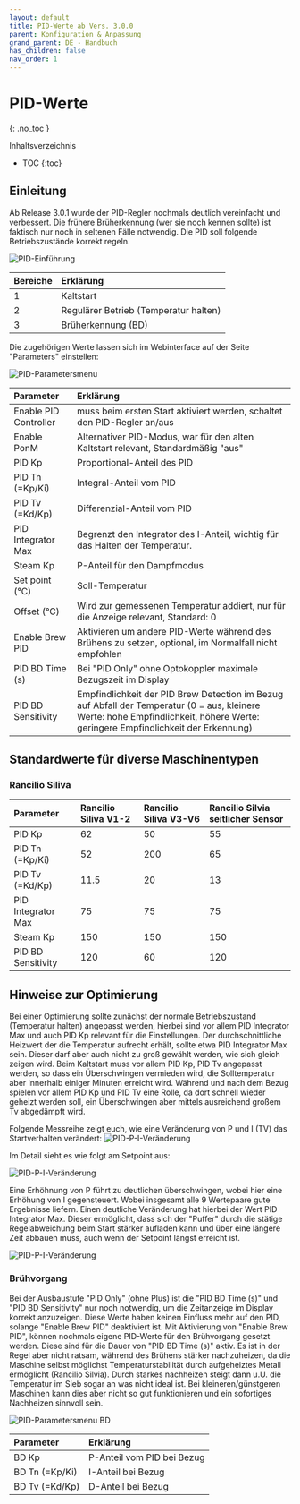 ```yaml
---
layout: default
title: PID-Werte ab Vers. 3.0.0
parent: Konfiguration & Anpassung
grand_parent: DE - Handbuch
has_children: false
nav_order: 1
---
```


# PID-Werte
{: .no_toc }

Inhaltsverzeichnis

* TOC
{:toc}

## Einleitung

Ab Release 3.0.1 wurde der PID-Regler nochmals deutlich vereinfacht und verbessert. Die frühere Brüherkennung (wer sie noch kennen sollte) ist faktisch nur noch in seltenen Fälle notwendig.
Die PID soll folgende Betriebszustände korrekt regeln.

![PID-Einführung](../../img/Bildschirmfoto-2020-11-04-um-20.51.31-1536x733.png) 

Bereiche | Erklärung
:--|:--
1 | Kaltstart
2 | Regulärer Betrieb (Temperatur halten)
3 | Brüherkennung (BD)

Die zugehörigen Werte lassen sich im Webinterface auf der Seite "Parameters" einstellen:

![PID-Parametersmenu](../../img/PIDparametersmenu.png) 

Parameter | Erklärung
:--|:--
Enable PID Controller | muss beim ersten Start aktiviert werden, schaltet den PID-Regler an/aus
Enable PonM | Alternativer PID-Modus, war für den alten Kaltstart relevant, Standardmäßig "aus"
PID Kp | Proportional-Anteil des PID
PID Tn (=Kp/Ki)| Integral-Anteil vom PID
PID Tv (=Kd/Kp) | Differenzial-Anteil vom PID
PID Integrator Max | Begrenzt den Integrator des I-Anteil, wichtig für das Halten der Temperatur.
Steam Kp | P-Anteil für den Dampfmodus
Set point (°C) | Soll-Temperatur
Offset (°C) | Wird zur gemessenen Temperatur addiert, nur für die Anzeige relevant, Standard: 0
Enable Brew PID | Aktivieren um andere PID-Werte während des Brühens zu setzen, optional, im Normalfall nicht empfohlen
PID BD Time (s)| Bei "PID Only" ohne Optokoppler maximale Bezugszeit im Display
PID BD Sensitivity | Empfindlichkeit der PID Brew Detection im Bezug auf Abfall der Temperatur (0 = aus, kleinere Werte: hohe Empfindlichkeit, höhere Werte: geringere Empfindlichkeit der Erkennung)

## Standardwerte für diverse Maschinentypen

### Rancilio Siliva
Parameter | Rancilio Siliva V1-2 | Rancilio Siliva V3-V6 | Rancilio Silvia seitlicher Sensor
:--|:--|:--|:--
PID Kp | 62 | 50 | 55
PID Tn (=Kp/Ki)| 52 | 200 | 65
PID Tv (=Kd/Kp) | 11.5 | 20 | 13
PID Integrator Max | 75 | 75 | 75 
Steam Kp | 150 | 150 | 150
PID BD Sensitivity | 120 | 60 | 120

## Hinweise zur Optimierung
Bei einer Optimierung sollte zunächst der normale Betriebszustand (Temperatur halten) angepasst werden,
hierbei sind vor allem PID Integrator Max und auch PID Kp relevant für die Einstellungen. Der durchschnittliche Heizwert der die Temperatur aufrecht erhält, sollte etwa PID Integrator Max sein. Dieser darf aber auch nicht zu groß gewählt werden, wie sich gleich zeigen wird.
Beim Kaltstart muss vor allem PID Kp, PID Tv angepasst werden, so dass ein Überschwingen vermieden wird, die Solltemperatur aber innerhalb einiger Minuten erreicht wird.
Während und nach dem Bezug spielen vor allem PID Kp und PID Tv eine Rolle, da dort schnell wieder geheizt werden soll, ein Überschwingen aber mittels ausreichend großem Tv abgedämpft wird.

Folgende Messreihe zeigt euch, wie eine Veränderung von P und I (TV) das Startverhalten verändert:
![PID-P-I-Veränderung](../../img/PV-TV-Ansicht-1.png) 

Im Detail sieht es wie folgt am Setpoint aus:

![PID-P-I-Veränderung](../../img/PV-TV-Ansicht-2.png) 

Eine Erhöhnung von P führt zu deutlichen überschwingen, wobei hier eine Erhöhung von I gegensteuert. Wobei insgesamt alle 9 Wertepaare gute Ergebnisse liefern. Einen deutliche Veränderung hat hierbei der Wert PID Integrator Max. Dieser ermöglicht, dass sich der "Puffer" durch die stätige Regelabweichung beim Start stärker aufladen kann und über eine längere Zeit abbauen muss, auch wenn der Setpoint längst erreicht ist.

![PID-P-I-Veränderung](../../img/Imax-Ansicht.png) 




### Brühvorgang
Bei der Ausbaustufe "PID Only" (ohne Plus) ist die "PID BD Time (s)" und "PID BD Sensitivity" nur noch notwendig, um die Zeitanzeige im Display korrekt anzuzeigen. Diese Werte haben keinen Einfluss mehr auf den PID, solange "Enable Brew PID" deaktiviert ist. Mit Aktivierung von "Enable Brew PID", können nochmals eigene PID-Werte für den Brühvorgang gesetzt werden. Diese sind für die Dauer von "PID BD Time (s)" aktiv.
Es ist in der Regel aber nicht ratsam, während des Brühens stärker nachzuheizen, da die Maschine selbst möglichst Temperaturstabilität durch aufgeheiztes Metall ermöglicht (Rancilio Silvia). Durch starkes nachheizen steigt dann u.U. die Temperatur im Sieb sogar an was nicht ideal ist. Bei kleineren/günstgeren Maschinen kann dies aber nicht so gut funktionieren und ein sofortiges Nachheizen sinnvoll sein.

![PID-Parametersmenu BD](../../img/PIDparametersBDmenu.png) 

Parameter | Erklärung
:--|:--
BD Kp | P-Anteil vom PID bei Bezug
BD Tn (=Kp/Ki) | I-Anteil bei Bezug
BD Tv (=Kd/Kp) | D-Anteil bei Bezug
